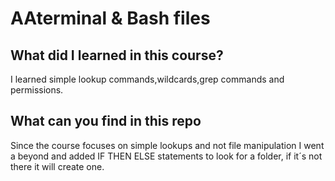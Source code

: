 # AAterminal & Bash files

## What did I learned in this course?

I learned simple lookup commands,wildcards,grep commands and permissions.

## What can you find in this repo

Since the course focuses on simple lookups and not file manipulation I went a beyond and added
IF THEN ELSE statements to look for a folder, if it´s not there it will create one.


